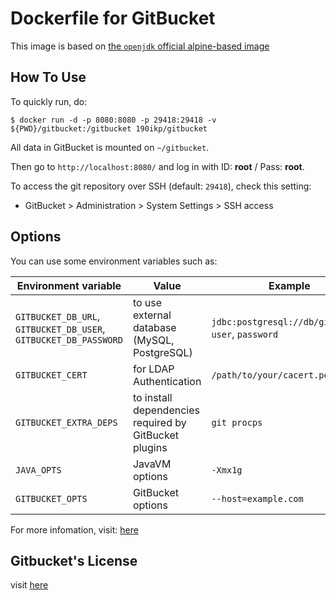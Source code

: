 Dockerfile for GitBucket
====

This image is based on [the `openjdk` official alpine-based image](https://hub.docker.com/_/openjdk)

How To Use
----

To quickly run, do:

```$ docker run -d -p 8080:8080 -p 29418:29418 -v ${PWD}/gitbucket:/gitbucket 190ikp/gitbucket```

All data in GitBucket is mounted on `~/gitbucket`.

Then go to `http://localhost:8080/` and log in with ID: **root** / Pass: **root**.

To access the git repository over SSH (default: `29418`), check this setting:

- GitBucket > Administration > System Settings > SSH access

Options
----

You can use some environment variables such as:

Environment variable | Value | Example
----|----|----
`GITBUCKET_DB_URL`, `GITBUCKET_DB_USER`, `GITBUCKET_DB_PASSWORD` | to use external database (MySQL, PostgreSQL) | `jdbc:postgresql://db/gitbucket`, `user`, `password`
`GITBUCKET_CERT` | for LDAP Authentication | `/path/to/your/cacert.pem`
`GITBUCKET_EXTRA_DEPS` | to install dependencies required by GitBucket plugins | `git procps`
`JAVA_OPTS` | JavaVM options | `-Xmx1g`
`GITBUCKET_OPTS` | GitBucket options | `--host=example.com`

For more infomation, visit: [here](https://github.com/gitbucket/gitbucket/)

Gitbucket's License
----

visit [here](https://github.com/gitbucket/gitbucket/blob/master/LICENSE)
